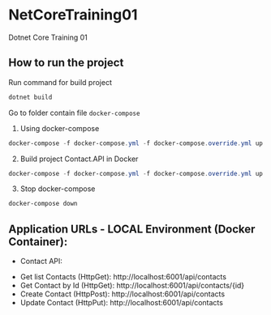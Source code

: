 # NetCoreTraining01
 Dotnet Core Training 01
 
 ## How to run the project

Run command for build project
```Powershell
dotnet build
```
Go to folder contain file `docker-compose`

1. Using docker-compose
```Powershell
docker-compose -f docker-compose.yml -f docker-compose.override.yml up -d --remove-orphans
```
2. Build project Contact.API in Docker
```Powershell
docker-compose -f docker-compose.yml -f docker-compose.override.yml up -d --remove-orphans --build
```
3. Stop docker-compose
```Powershell
docker-compose down
```

## Application URLs - LOCAL Environment (Docker Container):
- Contact API:
+ Get list Contacts (HttpGet): http://localhost:6001/api/contacts
+ Get Contact by Id (HttpGet): http://localhost:6001/api/contacts/{id}
+ Create Contact (HttpPost): http://localhost:6001/api/contacts
+ Update Contact (HttpPut): http://localhost:6001/api/contacts

